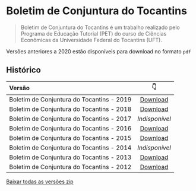 # Boletim de Conjuntura do Tocantins

> Boletim de Conjuntura do Tocantins é um trabalho realizado pelo Programa de Educação Tutorial (PET) do curso de Ciências Econômicas da Universidade Federal do Tocantins (UFT).

Versões anteriores a 2020 estão disponíveis para download no formato `pdf`

## Histórico

| Versão                                    | 👇                                            |
|:------------------------------------------|:---------------------------------------------:|
| Boletim de Conjuntura do Tocantins - 2019 | [Download](../../raw/master/boletim_2019.pdf) |
| Boletim de Conjuntura do Tocantins - 2018 | [Download](../../raw/master/boletim_2018.pdf) |
| Boletim de Conjuntura do Tocantins - 2017 | *Indisponível*                                |
| Boletim de Conjuntura do Tocantins - 2016 | [Download](../../raw/master/boletim_2016.pdf) |
| Boletim de Conjuntura do Tocantins - 2015 | [Download](../../raw/master/boletim_2015.pdf) |
| Boletim de Conjuntura do Tocantins - 2014 | *Indisponível*                                |
| Boletim de Conjuntura do Tocantins - 2013 | [Download](../../raw/master/boletim_2013.pdf) |
| Boletim de Conjuntura do Tocantins - 2012 | [Download](../../raw/master/boletim_2012.pdf) |


[Baixar todas as versões zip](../../archive/master.zip)
